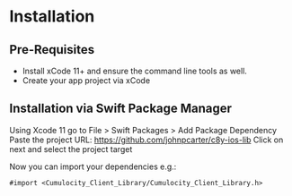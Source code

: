 # Installation #

## Pre-Requisites ##
- Install xCode 11+ and ensure the command line tools as well. 
- Create your app project via xCode

## Installation via Swift Package Manager ##

Using Xcode 11 go to File > Swift Packages > Add Package Dependency
Paste the project URL: https://github.com/johnpcarter/c8y-ios-lib
Click on next and select the project target

Now you can import your dependencies e.g.:
```
#import <Cumulocity_Client_Library/Cumulocity_Client_Library.h>
```